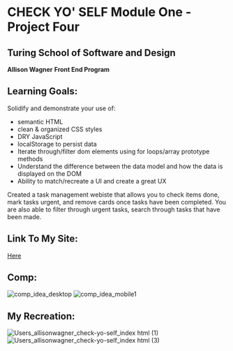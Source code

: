 # CHECK YO' SELF Module One - Project Four

## **Turing School of Software and Design**
**Allison Wagner**
**Front End Program**


## **Learning Goals:**
Solidify and demonstrate your use of:
+ semantic HTML
+ clean & organized CSS styles
+ DRY JavaScript
+ localStorage to persist data
+ Iterate through/filter dom elements using for loops/array prototype methods
+ Understand the difference between the data model and how the data is displayed on the DOM
+ Ability to match/recreate a UI and create a great UX

Created a task management webiste that allows you to check items done, mark tasks urgent, and remove cards 
once tasks have been completed. You are also able to filter through urgent tasks, search through tasks that have been made.

## Link To My Site:
[Here](https://allisonjw.github.io/check-yo-self/)

## Comp:
![comp_idea_desktop](https://frontend.turing.io/assets/images/projects/check-yo-self/check-yo-self-03.jpg)
![comp_idea_mobile1](https://frontend.turing.io/assets/images/projects/check-yo-self/check-yo-self-04.jpg)

## My Recreation:
![_Users_allisonwagner_check-yo-self_index html_ (1)](https://user-images.githubusercontent.com/47795464/62186298-06c03d80-b323-11e9-96d9-ad70a1a17a41.png)
![_Users_allisonwagner_check-yo-self_index html_ (3)](https://user-images.githubusercontent.com/47795464/62186227-b1842c00-b322-11e9-9d2a-2e14808fe642.png)

